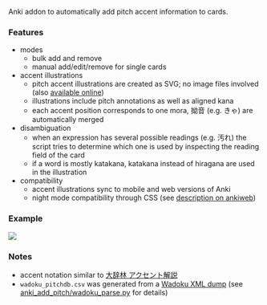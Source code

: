 Anki addon to automatically add pitch accent information to cards.

### Features
* modes
    * bulk add and remove
    * manual add/edit/remove for single cards
* accent illustrations
    * pitch accent illustrations are created as SVG; no image files involved (also [available online](https://illdepence.github.io/SVG_pitch/))
    * illustrations include pitch annotations as well as aligned kana
    * each accent position corresponds to one mora, 拗音 (e.g. きゃ) are automatically merged
* disambiguation
    * when an expression has several possible readings (e.g. 汚れ) the script tries to determine which one is used by inspecting the reading field of the card
    * if a word is mostly katakana, katakana instead of hiragana are used in the illustration
* compatibility
    * accent illustrations sync to mobile and web versions of Anki
    * night mode compatibility through CSS (see [description on ankiweb](https://ankiweb.net/shared/info/148002038))

### Example
![](example.jpg)

### Notes
* accent notation similar to [大辞林 アクセント解説](https://web.archive.org/web/20220121101832/https://www.sanseido-publ.co.jp/publ/dicts/daijirin_ac.html)
* `wadoku_pitchdb.csv` was generated from a [Wadoku XML dump](https://www.wadoku.de/wiki/display/WAD/Downloads+und+Links) (see [anki_add_pitch/wadoku_parse.py](https://github.com/IllDepence/anki_add_pitch/blob/master/wadoku_parse.py) for details)
